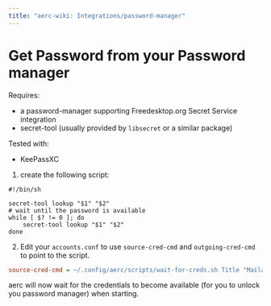 ```yaml
---
title: "aerc-wiki: Integrations/password-manager"
---
```


# Get Password from your Password manager

Requires:
- a password-manager supporting Freedesktop.org Secret Service integration
- secret-tool (usually provided by `libsecret` or a similar package)

Tested with:
- KeePassXC

1. create the following script:
```shell
#!/bin/sh

secret-tool lookup "$1" "$2"
# wait until the password is available
while [ $? != 0 ]; do
	secret-tool lookup "$1" "$2"
done
```

2. Edit your `accounts.conf` to use `source-cred-cmd` and `outgoing-cred-cmd`
   to point to the script.
```ini
source-cred-cmd = ~/.config/aerc/scripts/wait-for-creds.sh Title "Mailaccount (Work)"
```

aerc will now wait for the credentials to become available (for you to unlock
you password manager) when starting.
